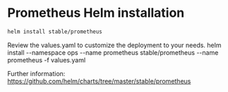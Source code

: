 # Prometheus Helm installation
````sh
helm install stable/prometheus
````
Review the values.yaml to customize the deployment to your needs.
helm install --namespace ops --name prometheus stable/prometheus --name prometheus -f values.yaml

Further information:
https://github.com/helm/charts/tree/master/stable/prometheus
